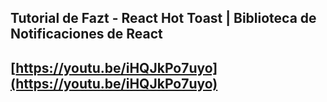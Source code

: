 ## Tutorial de Fazt - React Hot Toast | Biblioteca de Notificaciones de React
## [https://youtu.be/iHQJkPo7uyo](https://youtu.be/iHQJkPo7uyo)